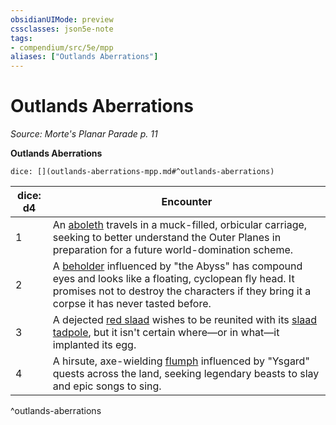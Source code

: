 ```yaml
---
obsidianUIMode: preview
cssclasses: json5e-note
tags:
- compendium/src/5e/mpp
aliases: ["Outlands Aberrations"]
---
```

# Outlands Aberrations
*Source: Morte's Planar Parade p. 11* 

**Outlands Aberrations**

`dice: [](outlands-aberrations-mpp.md#^outlands-aberrations)`

| dice: d4 | Encounter |
|----------|-----------|
| 1 | An [aboleth](/Systems/5e/bestiary/aberration/aboleth.md) travels in a muck-filled, orbicular carriage, seeking to better understand the Outer Planes in preparation for a future world-domination scheme. |
| 2 | A [beholder](/Systems/5e/bestiary/aberration/beholder.md) influenced by "the Abyss" has compound eyes and looks like a floating, cyclopean fly head. It promises not to destroy the characters if they bring it a corpse it has never tasted before. |
| 3 | A dejected [red slaad](/Systems/5e/bestiary/aberration/red-slaad.md) wishes to be reunited with its [slaad tadpole](/Systems/5e/bestiary/aberration/slaad-tadpole.md), but it isn't certain where—or in what—it implanted its egg. |
| 4 | A hirsute, axe-wielding [flumph](/Systems/5e/bestiary/aberration/flumph.md) influenced by "Ysgard" quests across the land, seeking legendary beasts to slay and epic songs to sing. |
^outlands-aberrations